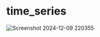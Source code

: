 # time_series

![Screenshot 2024-12-09 220355](https://github.com/user-attachments/assets/2783be09-74ef-4c1a-9d1e-cfa50ec0e580)
